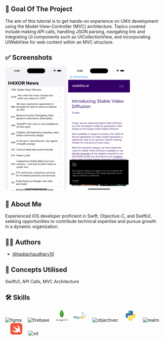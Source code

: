 
## 🎯 Goal Of The Project

The aim of this tutorial is to get hands-on experience on UIKit development using the Model-View-Controller (MVC) architecture. Topics covered include making API calls, handling JSON parsing, navigating link and integrating UI components such as UICollectionView, and incorporating UIWebView for web content within an MVC structure.

## ✅ Screenshots
<p align="left">
  <img src="https://github.com/hadiachaudhary10/H4XORNews-SwiftUI/blob/main/Simulator%20Screen%20Shot%20-%20iPhone%2014%20Pro%20Max%20-%202023-11-22%20at%2016.08.55.png" width="200" height="400" />
  <img src="https://github.com/hadiachaudhary10/H4XORNews-SwiftUI/blob/main/Simulator%20Screen%20Shot%20-%20iPhone%2014%20Pro%20Max%20-%202023-11-22%20at%2016.09.07.png" width="200" height="400" />
</p>

## 🚀 About Me
Experienced iOS developer proficient in Swift, Objective-C, and SwiftUI, seeking opportunities to contribute technical expertise and pursue growth in a dynamic organization.


## :woman_technologist: Authors

- [@hadiachaudhary10](https://github.com/hadiachaudhary10)


## 💯 Concepts Utilised
SwiftUI, API Calls, MVC Architecture

## 🛠 Skills
<p align="left">
  <img src="https://www.vectorlogo.zone/logos/figma/figma-icon.svg" alt="figma" width="40" height="40"/> 
  &nbsp; &nbsp;
  <img src="https://www.vectorlogo.zone/logos/firebase/firebase-icon.svg" alt="firebase" width="40" height="40"/>
  &nbsp; &nbsp;
  <img src="https://raw.githubusercontent.com/devicons/devicon/master/icons/mongodb/mongodb-original-wordmark.svg" alt="mongodb" width="40" height="40"/>
  &nbsp; &nbsp;
  <img src="https://raw.githubusercontent.com/devicons/devicon/master/icons/mysql/mysql-original-wordmark.svg" alt="mysql" width="40" height="40"/> 
  &nbsp; &nbsp;
  <img src="https://www.vectorlogo.zone/logos/apple_objectivec/apple_objectivec-icon.svg" alt="objectivec" width="40" height="40"/>
  &nbsp; &nbsp;
  <img src="https://raw.githubusercontent.com/devicons/devicon/master/icons/python/python-original.svg" alt="python" width="40" height="40"/>
  &nbsp; &nbsp;
  <img src="https://raw.githubusercontent.com/bestofjs/bestofjs-webui/8665e8c267a0215f3159df28b33c365198101df5/public/logos/realm.svg" alt="realm" width="40" height="40"/>
  &nbsp; &nbsp;
  <img src="https://raw.githubusercontent.com/devicons/devicon/master/icons/swift/swift-original.svg" alt="swift" width="40" height="40"/>
  &nbsp; &nbsp;
  <img src="https://cdn.worldvectorlogo.com/logos/adobe-xd.svg" alt="xd" width="40" height="40"/>
</p>
